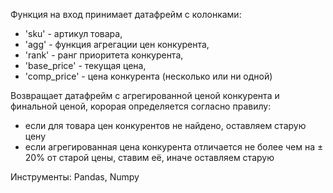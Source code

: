Функция на вход принимает датафрейм с колонками:
- 'sku' - артикул товара,
- 'agg' - функция агрегации цен конкурента,
- 'rank' - ранг приоритета конкурента,
- 'base_price' - текущая цена,
- 'comp_price' - цена конкурента (несколько или ни одной)

Возвращает датафрейм с агрегированной ценой конкурента и финальной ценой, корорая определяется согласно правилу:
- если для товара цен конкурентов не найдено, оставляем старую цену
- если агрегированная цена конкурента отличается не более чем на ± 20% от старой цены, ставим её, иначе оставляем старую

Инструменты: Pandas, Numpy
